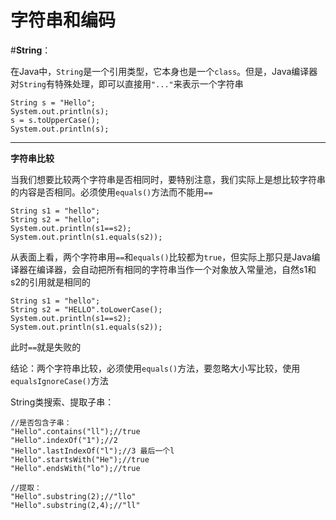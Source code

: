 # 字符串和编码

#**String**：

在Java中，`String`是一个引用类型，它本身也是一个`class`。但是，Java编译器对`String`有特殊处理，即可以直接用`"..."`来表示一个字符串

	String s = "Hello";
	System.out.println(s);
	s = s.toUpperCase();
	System.out.println(s);

****

**字符串比较**

当我们想要比较两个字符串是否相同时，要特别注意，我们实际上是想比较字符串的内容是否相同。必须使用`equals()`方法而不能用`==`

	String s1 = "hello";
	String s2 = "hello";
	System.out.println(s1==s2);
	System.out.println(s1.equals(s2));

从表面上看，两个字符串用`==`和`equals()`比较都为`true`，但实际上那只是Java编译器在编译器，会自动把所有相同的字符串当作一个对象放入常量池，自然s1和s2的引用就是相同的

	String s1 = "hello";
	String s2 = "HELLO".toLowerCase();
	System.out.println(s1==s2);
	System.out.println(s1.equals(s2));

此时`==`就是失败的

结论：两个字符串比较，必须使用`equals()`方法，要忽略大小写比较，使用`equalsIgnoreCase()`方法

String类搜索、提取子串：

	//是否包含子串：
	"Hello".contains("ll");//true
	"Hello".indexOf("1");//2
	"Hello".lastIndexOf("l");//3 最后一个l
	"Hello".startsWith("He");//true
	"Hello".endsWith("lo");//true

	//提取：
	"Hello".substring(2);//"llo"
	"Hello".substring(2,4);//"ll"
